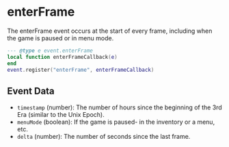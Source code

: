 # enterFrame

The enterFrame event occurs at the start of every frame, including when the game is paused or in menu mode.

```lua
--- @type e event.enterFrame
local function enterFrameCallback(e)
end
event.register("enterFrame", enterFrameCallback)
```

## Event Data

* `timestamp` (number): The number of hours since the beginning of the 3rd Era (similar to the Unix Epoch).
* `menuMode` (boolean): If the game is paused- in the inventory or a menu, etc.
* `delta` (number): The number of seconds since the last frame.

